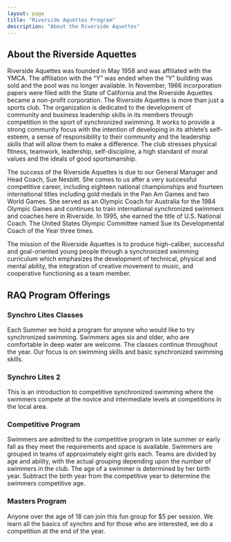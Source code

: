 ```yaml
---
layout: page
title: "Riverside Aquettes Program"
description: "About the Riverside Aquettes"
---
```


## About the Riverside Aquettes  
Riverside Aquettes was founded in May 1958 and was affiliated with the YMCA.  The affiliation with the “Y” was ended when the “Y” building was sold and the pool was no longer available.  In November, 1966 incorporation papers were filed with the State of California and the Riverside Aquettes became a non-profit corporation. The Riverside Aquettes is more than just a sports club.  The organization is dedicated to the development of community and business leadership skills in its members through competition in the sport of synchronized swimming.  It works to provide a strong community focus with the intention of developing in its athlete’s self-esteem, a sense of responsibility to their community and the leadership skills that will allow them to make a difference.  The club stresses physical fitness, teamwork, leadership, self-discipline, a high standard of moral values and the ideals of good sportsmanship.  

The success of the Riverside Aquettes is due to our General Manager and Head Coach, Sue Nesbitt. She comes to us after a very successful competitive career, including eighteen national championships and fourteen international titles including gold medals in the Pan Am Games and two World Games.  She served as an Olympic Coach for Australia for the 1984 Olympic Games and continues to train international synchronized swimmers and coaches here in Riverside.  In 1995, she earned the title of U.S. National Coach.  The United States Olympic Committee named Sue its Developmental Coach of the Year three times.  

The mission of the Riverside Aquettes is to produce high-caliber, successful and goal-oriented young people through a synchronized swimming curriculum which emphasizes the development of technical, physical and mental ability, the integration of creative movement to music, and cooperative functioning as a team member.  

## RAQ Program Offerings  

### Synchro Lites Classes  
Each Summer we hold a program for anyone who would like to try synchronized swimming.  Swimmers ages six and older, who are comfortable in deep water are welcome.  The classes continue throughout the year.  Our focus is on swimming skills and basic synchronized swimming skills.  

### Synchro Lites 2  
This is an introduction to competitive synchronized swimming where the swimmers compete at the novice and intermediate levels at competitions in the local area.  

### Competitive Program  
Swimmers are admitted to the competitive program in late summer or early fall as they meet the requirements and space is available.  Swimmers are grouped in teams of approximately eight girls each.  Teams are divided by age and ability, with the actual grouping depending upon the number of swimmers in the club.  The age of a swimmer is determined by her birth year.  Subtract the birth year from the competitive year to determine the swimmers competitive age.  

### Masters Program
Anyone over the age of 18 can join this fun group for $5 per session.  We learn all the basics of synchro and for those who are interested, we do a competition at the end of the year.  

